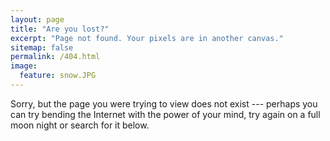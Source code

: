 ```yaml
---
layout: page
title: "Are you lost?"
excerpt: "Page not found. Your pixels are in another canvas."
sitemap: false
permalink: /404.html
image:
  feature: snow.JPG
---
```


Sorry, but the page you were trying to view does not exist --- perhaps you can try bending the Internet with the power of your mind, try again on a full moon night or search for it below.

<script type="text/javascript">
  var GOOG_FIXURL_LANG = 'en';
  var GOOG_FIXURL_SITE = '{{ site.url }}'
</script>
<script type="text/javascript"
  src="//linkhelp.clients.google.com/tbproxy/lh/wm/fixurl.js">
</script>

